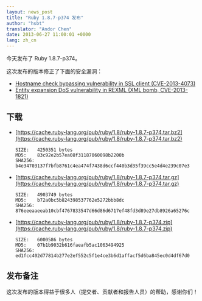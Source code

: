 ```yaml
---
layout: news_post
title: "Ruby 1.8.7-p374 发布"
author: "hsbt"
translator: "Andor Chen"
date: 2013-06-27 11:00:01 +0000
lang: zh_cn
---
```


今天发布了 Ruby 1.8.7-p374。

这次发布的版本修正了下面的安全漏洞：

 * [Hostname check bypassing vulnerability in SSL client
   (CVE-2013-4073)](/en/news/2013/06/27/hostname-check-bypassing-vulnerability-in-openssl-client-cve-2013-4073/)
 * [Entity expansion DoS vulnerability in REXML (XML bomb,
   CVE-2013-1821)](/en/news/2013/02/22/rexml-dos-2013-02-22/)

## 下载

* [https://cache.ruby-lang.org/pub/ruby/1.8/ruby-1.8.7-p374.tar.bz2](https://cache.ruby-lang.org/pub/ruby/1.8/ruby-1.8.7-p374.tar.bz2)

      SIZE:   4250351 bytes
      MD5:    83c92e2b57ea08f31187060098b2200b
      SHA256: b4e34703137f7bfb8761c4ea474f7438d6ccf440b3d35f39cc5e4d4e239c07e3

* [https://cache.ruby-lang.org/pub/ruby/1.8/ruby-1.8.7-p374.tar.gz](https://cache.ruby-lang.org/pub/ruby/1.8/ruby-1.8.7-p374.tar.gz)

      SIZE:   4903749 bytes
      MD5:    b72a0bc5b824398537762e5272bbb8dc
      SHA256: 876eeeaaeeab10cbf4767833547d66d86d6717ef48fd3d89e27db8926a65276c

* [https://cache.ruby-lang.org/pub/ruby/1.8/ruby-1.8.7-p374.zip](https://cache.ruby-lang.org/pub/ruby/1.8/ruby-1.8.7-p374.zip)

      SIZE:   6000586 bytes
      MD5:    07b1b9032b616faeafb5ac1063494925
      SHA256: ed1fcc402d77814b277e2ef552c5f1e4ce3b6d1affacf5d6ba845ec0d4df67d0

## 发布备注

这次发布的版本得益于很多人（提交者、贡献者和报告人员）的帮助，感谢你们！
